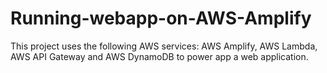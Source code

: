 # Running-webapp-on-AWS-Amplify
This project uses the following AWS services: AWS Amplify, AWS Lambda, AWS API Gateway and AWS DynamoDB to power app a web application. 
